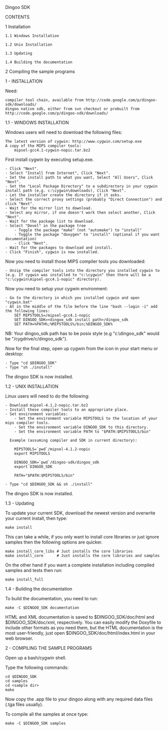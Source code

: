 Dingoo SDK




CONTENTS

1 Installation

	1.1 Windows Installation

	1.2 Unix Installation

	1.3 Updating

	1.4 Building the documentation

2 Compiling the sample programs






1 - INSTALLATION

Need:

    compiler tool chain, available from http://code.google.com/p/dingoo-sdk/downloads/
    dingoo native sdk, either from svn checkout or prebuilt from http://code.google.com/p/dingoo-sdk/downloads/

1.1 - WINDOWS INSTALLATION

Windows users will need to download the following files:

	The latest version of cygwin: http://www.cygwin.com/setup.exe
	A copy of the MIPS compiler tools: 
        mipsel-gcc4.1-cygwin-nopic.tar.bz2

First install cygwin by executing setup.exe.

	- Click "Next".
	- Select "Install from Internet", Click "Next".
	- Set the install path to what you want, Select "All Users", Click "Next".
	- Set the "Local Package Directory" to a subdirectory in your cygwin install path (e.g. c:\cygwin\downloads), Click "Next".
	- Let the installer create the directory if it asks.
	- Select the correct proxy settings (probably "Direct Connection") and click "Next".
	- Wait for the mirror list to download.
	- Select any mirror, if one doesn't work then select another, Click "Next".
	- Wait for the package list to download.
	- Select "Devel" in the package tree
		- Toggle the package "make" (not "automake") to "install"
		- Toggle the package "doxygen" to "install" (optional if you want documentation)
		- Click "Next".
	- Wait for the packages to download and install.
	- Click "Finish", cygwin is now installed.

Now you need to install those MIPS compiler tools you downloaded:

	- Unzip the compiler tools into the directory you installed cygwin to (e.g. If cygwin was installed to "c:\cygwin" then there will be a "c:\cygwin\mipsel-gcc4.1-nopic" directory).

Now you need to setup your cygwin environment:

	- Go to the directory in which you installed cygwin and open "cygwin.bat"
	- At in the middle of the file before the line "bash --login -i" add the following lines:
		SET MIPSTOOLS=/mipsel-gcc4.1-nopic
		SET DINGOO_SDK=<dingoo_sdk install path>/dingoo_sdk
		SET PATH=%PATH%;%MIPSTOOLS%/bin;%DINGOO_SDK%
		
NB: Your dingoo_sdk path has to be posix style (e.g "c:\dingoo_sdk" would be "/cygdrive/c/dingoo_sdk").

Now for the final step, open up cygwin from the icon in your start menu or desktop:

	- Type "cd $DINGOO_SDK"
	- Type "sh ./install"

The dingoo SDK is now installed.



1.2 - UNIX INSTALLATION

Linux users will need to do the following:

	- Download mipsel-4.1.2-nopic.tar.bz2
	- Install these compiler tools to an appropriate place.
	- Set environment variables:
		- Set the environment variable MIPSTOOLS to the location of your mips compiler tools.
		- Set the environment variable DINGOO_SDK to this directory.
		- Set the environment variable PATH to "$PATH:$MIPSTOOLS/bin"

	  Example (assuming compiler and SDK in current directory):

		MIPSTOOLS=`pwd`/mipsel-4.1.2-nopic
		export MIPSTOOLS

		DINGOO_SDK=`pwd`/dingoo-sdk/dingoo_sdk
		export DINGOO_SDK

		PATH="$PATH:$MIPSTOOLS/bin"

	- Type "cd $DINGOO_SDK && sh ./install"

The dingoo SDK is now installed.



1.3 - Updating

To update your current SDK, download the newest version and overwrite your current install,
then type:

	make install

This can take a while, if you only want to install core libraries or just ignore samples then the following options are quicker.

	make install_core_libs # Just installs the core libraries
	make install_core      # Just installs the core libraries and samples

On the other hand if you want a complete installation including compiled samples and tests then run:

	make install_full



1.4 - Building the documentation

To build the documentation, you need to run:

	make -C $DINGOO_SDK documentation
	
HTML and XML documentation is saved to $DINGOO_SDK/doc/html and $DINGOO_SDK/doc/xml, respectively. You can easily modify the Doxyfile to include other formats as you need them, but the HTML documentation is the most user-friendly, just open $DINGOO_SDK/doc/html/index.html in your web browser.




2 - COMPILING THE SAMPLE PROGRAMS

Open up a bash/cygwin shell.

Type the following commands:

	cd $DINGOO_SDK
	cd samples
	cd <sample dir>
	make

Now copy the .app file to your dingoo along with any required data files (.tga files usually).

To compile all the samples at once type:

	make -C $DINGOO_SDK samples
